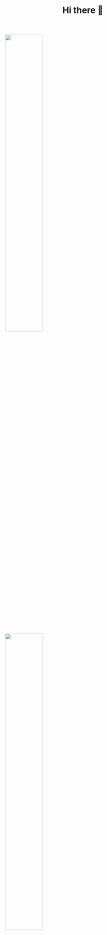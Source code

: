 <h1 align="center">
  <br>
    <b>Hi there 👋</b>
  <br/>
<br>
  <p align="left">
    <a href="https://abhigyantrips.dev/">
    <img width="49.5%" src="https://github-readme-stats.vercel.app/api?username=kangil2&show_icons=true&theme=gruvbox&hide_border=true" />
    <img width="49.5%" src="https://github-readme-streak-stats.herokuapp.com/?user=kangil2&theme=gruvbox&hide_border=true" />
    </a>
  </p>
  <a href="https://github.com/ashutosh00710/github-readme-activity-graph">
    <img src="https://activity-graph.herokuapp.com/graph?username=kangil2&theme=react-dark&bg_color=333333&hide_border=true&line=efefea&color=9aecfd"         width=99%/>
  </a>
</h1>
  <p>
    <br>
      <div align="center">
      <img src="https://img.shields.io/badge/-HTML-c58545?style=for-the-badge&logo=html5&logoColor=c58545&labelColor=282828">
      <img src="https://img.shields.io/badge/-CSS-d1a01f?style=for-the-badge&logo=css3&logoColor=d1a01f&labelColor=282828">
      <img src="https://img.shields.io/badge/-MySQL-98b982?style=for-the-badge&logo=MySQL&logoColor=98b982&labelColor=282828">
      <img src="https://img.shields.io/badge/-Python-82b3b9?style=for-the-badge&logo=Python&logoColor=82b3b9&labelColor=282828">
      <img src="https://img.shields.io/badge/-Django-a382b9?style=for-the-badge&logo=Django&logoColor=a382b9&labelColor=282828">
      </div>
    <br/>
  </p>
